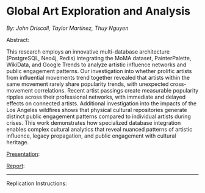 # Global Art Exploration and Analysis

*By: John Driscoll, Taylor Martinez, Thuy Nguyen*

Abstract:

This research employs an innovative multi-database architecture (PostgreSQL, Neo4j, Redis) integrating the MoMA dataset, PainterPalette, WikiData, and Google Trends to analyze artistic influence networks and public engagement patterns. Our investigation into whether prolific artists from influential movements trend together revealed that artists within the same movement rarely share popularity trends, with unexpected cross-movement correlations. Recent artist passings create measurable popularity ripples across their professional networks, with immediate and delayed effects on connected artists. Additional investigation into the impacts of the Los Angeles wildfires shows that physical cultural repositories generate distinct public engagement patterns compared to individual artists during crises. This work demonstrates how specialized database integration enables complex cultural analytics that reveal nuanced patterns of artistic influence, legacy propagation, and public engagement with cultural heritage.


<u>Presentation</u>: 

<u>Report</u>: 

---

Replication Instructions:
